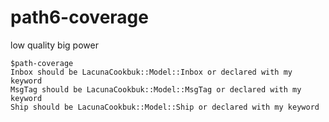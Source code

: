 # path6-coverage

low quality big power 

    $path-coverage
    Inbox should be LacunaCookbuk::Model::Inbox or declared with my keyword
    MsgTag should be LacunaCookbuk::Model::MsgTag or declared with my keyword
    Ship should be LacunaCookbuk::Model::Ship or declared with my keyword
